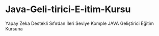 # Java-Geli-tirici-E-itim-Kursu
Yapay Zeka Destekli Sıfırdan İleri Seviye Komple JAVA Geliştirici Eğitim Kursuna 
